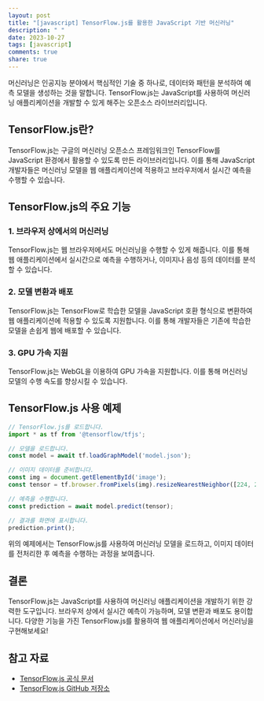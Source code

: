 ```yaml
---
layout: post
title: "[javascript] TensorFlow.js를 활용한 JavaScript 기반 머신러닝"
description: " "
date: 2023-10-27
tags: [javascript]
comments: true
share: true
---
```


머신러닝은 인공지능 분야에서 핵심적인 기술 중 하나로, 데이터와 패턴을 분석하여 예측 모델을 생성하는 것을 말합니다. TensorFlow.js는 JavaScript를 사용하여 머신러닝 애플리케이션을 개발할 수 있게 해주는 오픈소스 라이브러리입니다. 

## TensorFlow.js란?

TensorFlow.js는 구글의 머신러닝 오픈소스 프레임워크인 TensorFlow를 JavaScript 환경에서 활용할 수 있도록 만든 라이브러리입니다. 이를 통해 JavaScript 개발자들은 머신러닝 모델을 웹 애플리케이션에 적용하고 브라우저에서 실시간 예측을 수행할 수 있습니다.

## TensorFlow.js의 주요 기능

### 1. 브라우저 상에서의 머신러닝

TensorFlow.js는 웹 브라우저에서도 머신러닝을 수행할 수 있게 해줍니다. 이를 통해 웹 애플리케이션에서 실시간으로 예측을 수행하거나, 이미지나 음성 등의 데이터를 분석할 수 있습니다.

### 2. 모델 변환과 배포

TensorFlow.js는 TensorFlow로 학습한 모델을 JavaScript 호환 형식으로 변환하여 웹 애플리케이션에 적용할 수 있도록 지원합니다. 이를 통해 개발자들은 기존에 학습한 모델을 손쉽게 웹에 배포할 수 있습니다.

### 3. GPU 가속 지원

TensorFlow.js는 WebGL을 이용하여 GPU 가속을 지원합니다. 이를 통해 머신러닝 모델의 수행 속도를 향상시킬 수 있습니다.

## TensorFlow.js 사용 예제

```javascript
// TensorFlow.js를 로드합니다.
import * as tf from '@tensorflow/tfjs';

// 모델을 로드합니다.
const model = await tf.loadGraphModel('model.json');

// 이미지 데이터를 준비합니다.
const img = document.getElementById('image');
const tensor = tf.browser.fromPixels(img).resizeNearestNeighbor([224, 224]).expandDims();

// 예측을 수행합니다.
const prediction = await model.predict(tensor);

// 결과를 화면에 표시합니다.
prediction.print();
```

위의 예제에서는 TensorFlow.js를 사용하여 머신러닝 모델을 로드하고, 이미지 데이터를 전처리한 후 예측을 수행하는 과정을 보여줍니다. 

## 결론

TensorFlow.js는 JavaScript를 사용하여 머신러닝 애플리케이션을 개발하기 위한 강력한 도구입니다. 브라우저 상에서 실시간 예측이 가능하며, 모델 변환과 배포도 용이합니다. 다양한 기능을 가진 TensorFlow.js를 활용하여 웹 애플리케이션에서 머신러닝을 구현해보세요!

## 참고 자료
- [TensorFlow.js 공식 문서](https://www.tensorflow.org/js)
- [TensorFlow.js GitHub 저장소](https://github.com/tensorflow/tfjs)